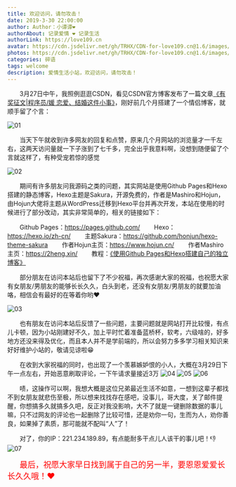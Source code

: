 ```yaml
---
title: 欢迎访问，请勿攻击！
date: 2019-3-30 22:00:00
author: Author：小谭谭❤️
authorAbout: 记录爱情 ❤️ 记录生活
authorLink: https://love109.cn
avatar: https://cdn.jsdelivr.net/gh/TRHX/CDN-for-love109.cn@1.6/images/custom/love109.jpg
photos: https://cdn.jsdelivr.net/gh/TRHX/CDN-for-love109.cn@1.6/images/article/article06.webp
categories: 碎语
tags: welcome
description: 爱情生活小站，欢迎访问，请勿攻击！
---
```

&ensp;&ensp;&ensp;&ensp;3月27日中午，我照例逛逛CSDN，看见CSDN官方博客发布了一篇文章[《有奖征文|程序员/媛 恋爱、结婚这件小事》](https://blog.csdn.net/blogdevteam/article/details/88826236)，刚好前几个月搭建了一个情侣博客，就顺手留了个言：

![01](https://cdn.jsdelivr.net/gh/TRHX/ImageHosting/LOVE-PIC/A06/01.png)


&ensp;&ensp;&ensp;&ensp;当天下午就收到许多网友的回复和点赞，原来几个月网站的浏览量才一千左右，这两天访问量就一下子涨到了七千多，完全出乎我意料啊，没想到随便留了个言就这样了，有种受宠若惊的感觉

![02](https://cdn.jsdelivr.net/gh/TRHX/ImageHosting/LOVE-PIC/A06/02.png)

&ensp;&ensp;&ensp;&ensp;期间有许多朋友问我源码之类的问题，其实网站是使用Github Pages和Hexo搭建的静态博客，Hexo主题是Sakura，开源免费的，作者是Mashiro和Hojun，由Hojun大佬将主题从WordPress迁移到Hexo平台并再次开发，本站在使用的时候进行了部分改动，其实非常简单的，相关的链接如下：

&ensp;&ensp;&ensp;&ensp;Github Pages：https://pages.github.com/
&ensp;&ensp;&ensp;&ensp;Hexo：https://hexo.io/zh-cn/
&ensp;&ensp;&ensp;&ensp;主题Sakura：https://github.com/honjun/hexo-theme-sakura
&ensp;&ensp;&ensp;&ensp;作者Hojun主页：https://www.hojun.cn/
&ensp;&ensp;&ensp;&ensp;作者Mashiro主页：https://2heng.xin/
&ensp;&ensp;&ensp;&ensp;教程：[《使用Github Pages和Hexo搭建自己的独立博客》](https://blog.csdn.net/qq_36759224/article/details/82121420)

&ensp;&ensp;&ensp;&ensp;部分朋友在访问本站后也留下了不少祝福，再次感谢大家的祝福，也祝愿大家有女朋友/男朋友的能够长长久久，白头到老，还没有女朋友/男朋友的就要加油咯，相信会有最好的在等着你哟❤️

![03](https://cdn.jsdelivr.net/gh/TRHX/ImageHosting/LOVE-PIC/A06/03.png)

&ensp;&ensp;&ensp;&ensp;也有朋友在访问本站后反馈了一些问题，主要问题就是网站打开比较慢，有点儿卡顿，因为小站刚建好不久，加上平时忙着准备蓝桥杯，软考，六级啥的，好多地方还没来得及优化，而且本人并不是学前端的，所以会努力多多学习相关知识来好好维护小站的，敬请见谅啦😁

&ensp;&ensp;&ensp;&ensp;在收到大家祝福的同时，也出现了一个羡慕嫉妒恨的小人，大概在3月29日下午一点左右，开始恶意刷取评论，一下午请求量接近3万
![04](https://cdn.jsdelivr.net/gh/TRHX/ImageHosting/LOVE-PIC/A06/04.png)
![05](https://cdn.jsdelivr.net/gh/TRHX/ImageHosting/LOVE-PIC/A06/05.png)
![06](https://cdn.jsdelivr.net/gh/TRHX/ImageHosting/LOVE-PIC/A06/06.png)


&ensp;&ensp;&ensp;&ensp;啧，这操作可以啊，我想大概是这位兄弟最近生活不如意，一想到这辈子都找不到女朋友就悲伤至极，所以想来找找存在感吧，没事儿，哥大度，关了邮件提醒，你想搞多久就搞多久吧，反正对我没影响，大不了就是一键删除数据的事儿嘛，只不过网友的评论也一起删除了比较可惜，还是劝你一句，生而为人，劝你善良，如果掉了素质，那可能就不配叫“人”了！

&ensp;&ensp;&ensp;&ensp;对了，你的IP：221.234.189.89，有点能耐多干点儿人该干的事儿吧！👎
![07](https://cdn.jsdelivr.net/gh/TRHX/ImageHosting/LOVE-PIC/A06/07.png)

&ensp;&ensp;&ensp;&ensp;<font color=#FF0000 size='4'>最后，祝愿大家早日找到属于自己的另一半，要恩恩爱爱长长久久哦！❤️</font>